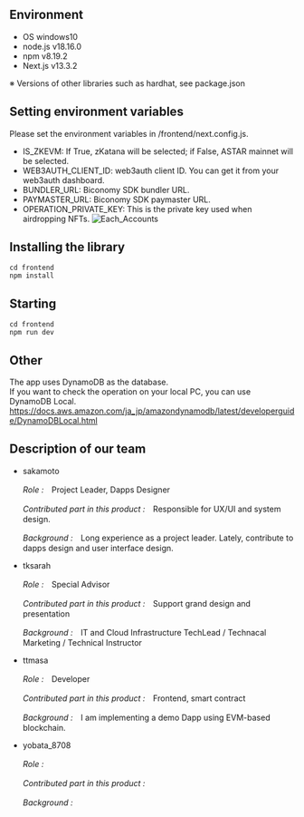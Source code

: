## Environment
- OS windows10
- node.js v18.16.0
- npm v8.19.2
- Next.js v13.3.2

※ Versions of other libraries such as hardhat, see package.json


## Setting environment variables
Please set the environment variables in /frontend/next.config.js.

- IS_ZKEVM: If True, zKatana will be selected; if False, ASTAR mainnet will be selected.
- WEB3AUTH_CLIENT_ID: web3auth client ID. You can get it from your web3auth dashboard.
- BUNDLER_URL: Biconomy SDK bundler URL.
- PAYMASTER_URL: Biconomy SDK paymaster URL.
- OPERATION_PRIVATE_KEY: This is the private key used when airdropping NFTs.
![Each_Accounts](https://github.com/tis305121/web3-Grobal-Hackathon/assets/126054542/37d3a4ce-cd66-4ccf-9191-805cf1a865d7)



## Installing the library
```
cd frontend
npm install
```

## Starting
```
cd frontend
npm run dev
```

## Other
The app uses DynamoDB as the database.<br>
If you want to check the operation on your local PC, you can use DynamoDB Local.<br>
https://docs.aws.amazon.com/ja_jp/amazondynamodb/latest/developerguide/DynamoDBLocal.html


## Description of our team 
- sakamoto
  
  _Role :_　Project Leader, Dapps Designer
  
  _Contributed part in this product :_　Responsible for UX/UI and system design.
  
  _Background :_　Long experience as a project leader. Lately, contribute to dapps design and user interface design.

- tksarah

  _Role :_　Special Advisor

  _Contributed part in this product :_　Support grand design and presentation 

  _Background :_　IT and Cloud Infrastructure TechLead / Technacal Marketing / Technical Instructor 

- ttmasa

  _Role :_　Developer
  
  _Contributed part in this product :_　Frontend, smart contract
  
  _Background :_　I am implementing a demo Dapp using EVM-based blockchain.
  
- yobata_8708

  _Role :_　
  
  _Contributed part in this product :_　
  
  _Background :_　
